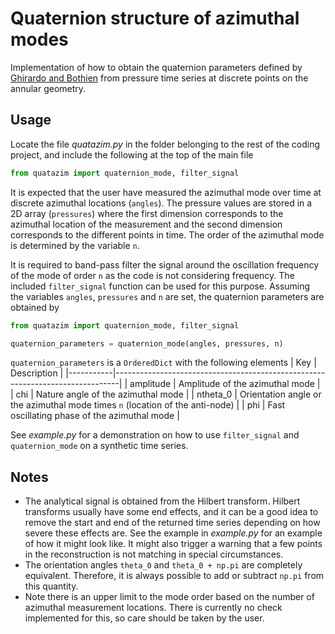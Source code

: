 # Quaternion structure of azimuthal modes

Implementation of how to obtain the quaternion parameters defined by [Ghirardo and Bothien](https://www.researchgate.net/publication/327755288_Quaternion_structure_of_azimuthal_instabilities "ResearchGate") from pressure time series at discrete points on the annular geometry.


## Usage
Locate the file *quatazim.py* in the folder belonging to the rest of the coding project, and include the following at the top of the main file
```python
from quatazim import quaternion_mode, filter_signal
```
It is expected that the user have measured the azimuthal mode over time at discrete azimuthal locations (`angles`). The pressure values are stored in a 2D array (`pressures`) where the first dimension corresponds to the azimuthal location of the measurement and the second dimension corresponds to the different points in time. The order of the azimuthal mode is determined by the variable `n`.

It is required to band-pass filter the signal around the oscillation frequency of the mode of order `n` as the code is not considering frequency. The included `filter_signal` function can be used for this purpose. Assuming the variables `angles`, `pressures` and `n` are set, the quaternion parameters are obtained by
```python
from quatazim import quaternion_mode, filter_signal

quaternion_parameters = quaternion_mode(angles, pressures, n)
``` 
`quaternion_parameters` is a `OrderedDict` with the following elements
| Key       | Description                                                                   |
|-----------|-------------------------------------------------------------------------------|
| amplitude | Amplitude of the azimuthal mode                                               |
| chi       | Nature angle of the azimuthal mode                                            |
| ntheta_0  | Orientation angle or the azimuthal mode times `n` (location of the anti-node) | 
| phi       | Fast oscillating phase of the azimuthal mode                                  |


See *example.py* for a demonstration on how to use `filter_signal` and `quaternion_mode` on a synthetic time series.

## Notes
- The analytical signal is obtained from the Hilbert transform. Hilbert transforms usually have some end effects, and it can be a good idea to remove the start and end of the returned time series depending on how severe these effects are. See the example in *example.py* for an example of how it might look like. It might also trigger a warning that a few points in the reconstruction is not matching in special circumstances.
- The orientation angles `theta_0` and `theta_0 + np.pi` are completely equivalent. Therefore, it is always possible to add or subtract `np.pi` from this quantity.
- Note there is an upper limit to the mode order based on the number of azimuthal measurement locations. There is currently no check implemented for this, so care should be taken by the user.